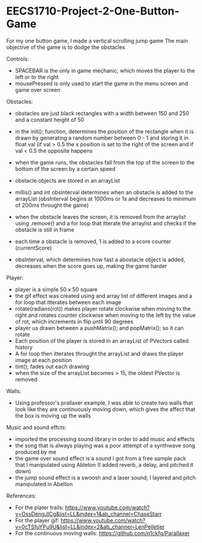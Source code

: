# EECS1710-Project-2-One-Button-Game

For my one button game, I made a vertical scrolling jump game
The main objective of the game is to dodge the obstacles


Controls:
- SPACEBAR is the only in game mechanic, which moves the player to the left or to the right
- mousePressed is only used to start the game in the menu screen and game over screen

Obstacles:
- obstacles are just black rectangles with a width between 150 and 250 and a constant height of 50
- in the init(); function, determines the position of the rectangle when it is drawn by generating a random number between 0 - 1 and storing it in float val (if val > 0.5 the x position is set to the right of the screen and if val < 0.5 the opposite happens
- when the game runs, the obstacles fall from the top of the screen to the bottom of the screen by a certain speed

- obstacle objects are stored in an arrayList
- millis() and int obsInterval determines when an obstacle is added to the arrayList (obsInterval begins at 1000ms or 1s and decreases to minimum of 200ms throught the game) 
- when the obstacle leaves the screen, it is removed from the arraylist using .remove() and a for loop that itterate the arraylist and checks if the obstacle is still in frame
- each time a obstacle is removed, 1 is added to a score counter (currentScore)
- obsInterval, which determines how fast a abostacle object is added, decreases when the score goes up, making the game harder

Player: 
- player is a simple 50 x 50 square 
- the gif effect was created using and array list of different images and a for loop that itterates between each image
- rotate(radians(rot)) makes player rotate clockwise when moving to the right and rotates counter clockwise when moving to the left by the value of rot, which increments in flip until 90 degrees
- player us drawn between a pushMatrix(); and popMatrix(); so it can rotate
- Each position of the player is stored in an arrayList of PVectors called history
- A for loop then itterates throught the arrayList and draws the player image at each position 
- tint(); fades out each drawing 
- when the size of the arrayList becomes > 15, the oldest PVector is removed 

Walls:
- Using professor's prallaxer example, I was able to create two walls that look like they are continuously moving down, which gives the affect that the box is moving up the walls

Music and sound effcts:
- imported the processing sound library in order to add music and effects
- the song that is always playing was a poor attempt of a synthwave song produced by me
- the game over sound effect is a sound I got from a free sample pack that I manipulated using Ableton (I added reverb, a delay, and pitched it down)
- the jump sound effect is a swoosh and a laser sound, I layered and pitch manipulated in Abelton 


References:
- For the plater trails: https://www.youtube.com/watch?v=OssDengJICg&list=LL&index=1&ab_channel=ChaseStarr
- For the player gif: https://www.youtube.com/watch?v=0cTSfuYPu9U&list=LL&index=2&ab_channel=LenPelletier
- For the continuous moving walls: https://github.com/n1ckfg/Parallaxer
